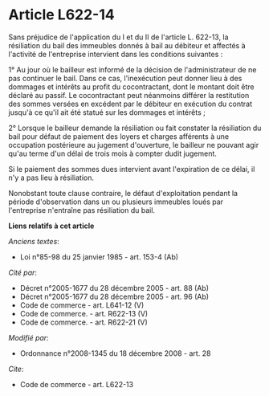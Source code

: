 # Article L622-14

Sans préjudice de l'application du I et du II de l'article L. 622-13, la résiliation du bail des immeubles donnés à bail au
débiteur et affectés à l'activité de l'entreprise intervient dans les conditions suivantes : 

1° Au jour où le bailleur est informé de la décision de l'administrateur de ne pas continuer le bail. Dans ce cas,
l'inexécution peut donner lieu à des dommages et intérêts au profit du cocontractant, dont le montant doit être déclaré au
passif. Le cocontractant peut néanmoins différer la restitution des sommes versées en excédent par le débiteur en exécution
du contrat jusqu'à ce qu'il ait été statué sur les dommages et intérêts ; 

2° Lorsque le bailleur demande la résiliation ou fait constater la résiliation du bail pour défaut de paiement des loyers et
charges afférents à une occupation postérieure au jugement d'ouverture, le bailleur ne pouvant agir qu'au terme d'un délai de
trois mois à compter dudit jugement. 

Si le paiement des sommes dues intervient avant l'expiration de ce délai, il n'y a pas lieu à résiliation. 

Nonobstant toute clause contraire, le défaut d'exploitation pendant la période d'observation dans un ou plusieurs immeubles
loués par l'entreprise n'entraîne pas résiliation du bail.

**Liens relatifs à cet article**

_Anciens textes_:

  - Loi n°85-98 du 25 janvier 1985 - art. 153-4 (Ab)

_Cité par_:

  - Décret n°2005-1677 du 28 décembre 2005 - art. 88 (Ab)
  - Décret n°2005-1677 du 28 décembre 2005 - art. 96 (Ab)
  - Code de commerce - art. L641-12 (V)
  - Code de commerce. - art. R622-13 (V)
  - Code de commerce. - art. R622-21 (V)

_Modifié par_:

  - Ordonnance n°2008-1345 du 18 décembre 2008 - art. 28

_Cite_:

  - Code de commerce - art. L622-13
